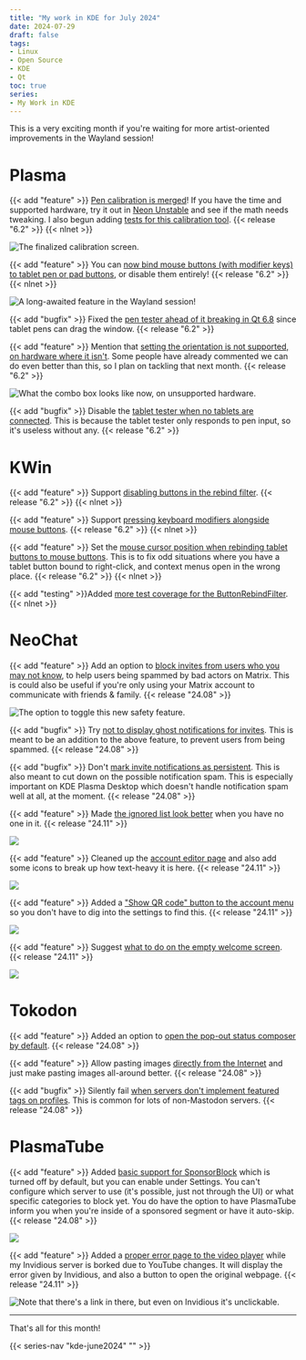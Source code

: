 ```yaml
---
title: "My work in KDE for July 2024"
date: 2024-07-29
draft: false
tags:
- Linux
- Open Source
- KDE
- Qt
toc: true
series:
- My Work in KDE
---
```


This is a very exciting month if you're waiting for more artist-oriented improvements in the Wayland session!

# Plasma

{{< add "feature" >}} [Pen calibration is merged](https://invent.kde.org/plasma/plasma-desktop/-/merge_requests/1833)! If you have the time and supported hardware, try it out in [Neon Unstable](https://neon.kde.org/download) and see if the math needs tweaking. I also begun adding [tests for this calibration tool](https://invent.kde.org/plasma/plasma-desktop/-/merge_requests/2374). {{< release "6.2" >}} {{< nlnet >}}

![The finalized calibration screen.](calibration.webp)

{{< add "feature" >}} You can [now bind mouse buttons (with modifier keys) to tablet pen or pad buttons](https://invent.kde.org/plasma/plasma-desktop/-/merge_requests/2384), or disable them entirely! {{< release "6.2" >}} {{< nlnet >}}

![A long-awaited feature in the Wayland session!](penbutton.webp)

{{< add "bugfix" >}} Fixed the [pen tester ahead of it breaking in Qt 6.8](https://invent.kde.org/plasma/plasma-desktop/-/merge_requests/2375) since tablet pens can drag the window. {{< release "6.2" >}}

{{< add "feature" >}} Mention that [setting the orientation is not supported, on hardware where it isn't](https://invent.kde.org/plasma/plasma-desktop/-/merge_requests/2400). Some people have already commented we can do even better than this, so I plan on tackling that next month. {{< release "6.2" >}}

![What the combo box looks like now, on unsupported hardware.](notsupported.webp)

{{< add "bugfix" >}} Disable the [tablet tester when no tablets are connected](https://invent.kde.org/plasma/plasma-desktop/-/merge_requests/2408). This is because the tablet tester only responds to pen input, so it's useless without any. {{< release "6.2" >}}

# KWin

{{< add "feature" >}} Support [disabling buttons in the rebind filter](https://invent.kde.org/plasma/kwin/-/merge_requests/6092). {{< release "6.2" >}} {{< nlnet >}}

{{< add "feature" >}} Support [pressing keyboard modifiers alongside mouse buttons](https://invent.kde.org/plasma/kwin/-/merge_requests/6095). {{< release "6.2" >}} {{< nlnet >}}

{{< add "feature" >}} Set the [mouse cursor position when rebinding tablet buttons to mouse buttons](https://invent.kde.org/plasma/kwin/-/merge_requests/6146). This is to fix odd situations where you have a tablet button bound to right-click, and context menus open in the wrong place. {{< release "6.2" >}} {{< nlnet >}}

{{< add "testing" >}}Added [more test coverage for the ButtonRebindFilter](https://invent.kde.org/plasma/kwin/-/merge_requests/6149). {{< nlnet >}}

# NeoChat

{{< add "feature" >}} Add an option to [block invites from users who you may not know](https://invent.kde.org/network/neochat/-/merge_requests/1819), to help users being spammed by bad actors on Matrix. This is could also be useful if you're only using your Matrix account to communicate with friends & family. {{< release "24.08" >}}

![The option to toggle this new safety feature.](invites.webp)

{{< add "bugfix" >}} Try [not to display ghost notifications for invites](https://invent.kde.org/network/neochat/-/merge_requests/1820). This is meant to be an addition to the above feature, to prevent users from being spammed. {{< release "24.08" >}}

{{< add "bugfix" >}} Don't [mark invite notifications as persistent](https://invent.kde.org/network/neochat/-/merge_requests/1821). This is also meant to cut down on the possible notification spam. This is especially important on KDE Plasma Desktop which doesn't handle notification spam well at all, at the moment. {{< release "24.08" >}}

{{< add "feature" >}} Made [the ignored list look better](https://invent.kde.org/network/neochat/-/merge_requests/1823) when you have no one in it. {{< release "24.11" >}}

![](ignored.webp)

{{< add "feature" >}} Cleaned up the [account editor page](https://invent.kde.org/network/neochat/-/merge_requests/1825) and also add some icons to break up how text-heavy it is here. {{< release "24.11" >}}

![](account.webp)

{{< add "feature" >}} Added a ["Show QR code" button to the account menu](https://invent.kde.org/network/neochat/-/merge_requests/1826) so you don't have to dig into the settings to find this. {{< release "24.11" >}}

![](qrcode.webp)

{{< add "feature" >}} Suggest [what to do on the empty welcome screen](https://invent.kde.org/network/neochat/-/merge_requests/1828). {{< release "24.11" >}}

![](welcome.webp)

# Tokodon

{{< add "feature" >}} Added an option to [open the pop-out status composer by default](https://invent.kde.org/network/tokodon/-/merge_requests/513). {{< release "24.08" >}}

{{< add "feature" >}} Allow pasting images [directly from the Internet](https://invent.kde.org/network/tokodon/-/merge_requests/514) and just make pasting images all-around better. {{< release "24.08" >}}

{{< add "bugfix" >}} Silently fail [when servers don't implement featured tags on profiles](https://invent.kde.org/network/tokodon/-/merge_requests/515). This is common for lots of non-Mastodon servers. {{< release "24.08" >}}

# PlasmaTube

{{< add "feature" >}} Added [basic support for SponsorBlock](https://invent.kde.org/multimedia/plasmatube/-/merge_requests/82) which is turned off by default, but you can enable under Settings. You can't configure which server to use (it's possible, just not through the UI) or what specific categories to block yet. You do have the option to have PlasmaTube inform you when you're inside of a sponsored segment or have it auto-skip. {{< release "24.08" >}}

![](sponsorblock.webp)

{{< add "feature" >}} Added a [proper error page to the video player]() while my Invidious server is borked due to YouTube changes. It will display the error given by Invidious, and also a button to open the original webpage. {{< release "24.11" >}}

![Note that there's a link in there, but even on Invidious it's unclickable.](error.webp)

---

That's all for this month!

{{< series-nav "kde-june2024" "" >}}

